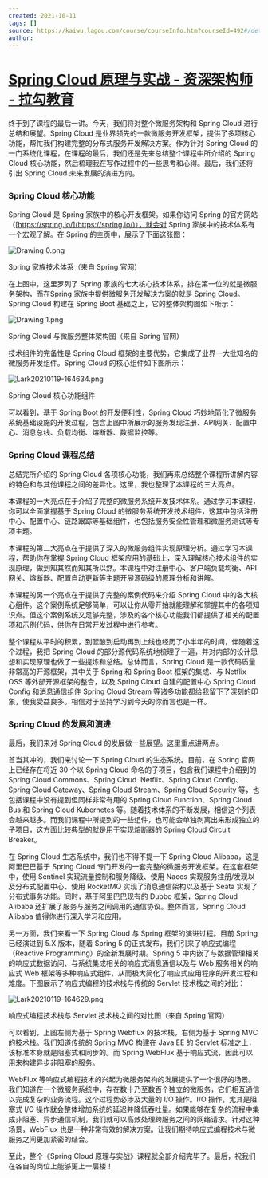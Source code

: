 ```yaml
---
created: 2021-10-11
tags: []
source: https://kaiwu.lagou.com/course/courseInfo.htm?courseId=492#/detail/pc?id=4745
author: 
---
```


# [Spring Cloud 原理与实战 - 资深架构师 - 拉勾教育](https://kaiwu.lagou.com/course/courseInfo.htm?courseId=492#/detail/pc?id=4745)


终于到了课程的最后一讲。今天，我们将对整个微服务架构和 Spring Cloud 进行总结和展望。Spring Cloud 是业界领先的一款微服务开发框架，提供了多项核心功能，帮忙我们构建完整的分布式服务开发解决方案。作为针对 Spring Cloud 的一门系统化课程，在课程的最后，我们还是先来总结整个课程中所介绍的 Spring Cloud 核心功能，然后梳理我在写作过程中的一些思考和心得。最后，我们还将引出 Spring Cloud 未来发展的演进方向。

### Spring Cloud 核心功能

Spring Cloud 是 Spring 家族中的核心开发框架。如果你访问 Spring 的官方网站（[https://spring.io/](https://spring.io/)），就会对 Spring 家族中的技术体系有一个宏观了解。在 Spring 的主页中，展示了下面这张图：

![Drawing 0.png](https://s0.lgstatic.com/i/image/M00/8F/0F/CgqCHmAGnIaAVoQUAACRuk5Qiko727.png)

Spring 家族技术体系（来自 Spring 官网）

在上图中，这里罗列了 Spring 家族的七大核心技术体系，排在第一位的就是微服务架构，而在Spring 家族中提供微服务开发解决方案的就是 Spring Cloud。Spring Cloud 构建在 Spring Boot 基础之上，它的整体架构图如下所示：

![Drawing 1.png](https://s0.lgstatic.com/i/image/M00/8F/0F/CgqCHmAGnI6AYQo4AAA1B5IapO8788.png)

Spring Cloud 与微服务整体架构图（来自 Spring 官网）

技术组件的完备性是 Spring Cloud 框架的主要优势，它集成了业界一大批知名的微服务开发组件。Spring Cloud 的核心组件如下图所示：

![Lark20210119-164634.png](https://s0.lgstatic.com/i/image/M00/8F/04/Ciqc1GAGnJWATwDmAAL0w96R-zg577.png)

Spring Cloud 核心功能组件

可以看到，基于 Spring Boot 的开发便利性，Spring Cloud 巧妙地简化了微服务系统基础设施的开发过程，包含上图中所展示的服务发现注册、API网关、配置中心、消息总线、负载均衡、熔断器、数据监控等。

### Spring Cloud 课程总结

总结完所介绍的 Spring Cloud 各项核心功能，我们再来总结整个课程所讲解内容的特色和与其他课程之间的差异化。这里，我也整理了本课程的三大亮点。

本课程的一大亮点在于介绍了完整的微服务系统开发技术体系。通过学习本课程，你可以全面掌握基于 Spring Cloud 的微服务系统开发技术组件，这其中包括注册中心、配置中心、链路跟踪等基础组件，也包括服务安全性管理和微服务测试等专项主题。

本课程的第二大亮点在于提供了深入的微服务组件实现原理分析。通过学习本课程，帮助你在掌握 Spring Cloud 框架应用的基础上，深入理解核心技术组件的实现原理，做到知其然而知其所以然。本课程中对注册中心、客户端负载均衡、API网关、熔断器、配置自动更新等主题开展源码级的原理分析和讲解。

本课程的另一个亮点在于提供了完整的案例代码来介绍 Spring Cloud 中的各大核心组件。这个案例系统足够简单，可以让你从零开始就能理解和掌握其中的各项知识点。但这个案例系统又足够完整，涉及的各个核心功能我们都提供了相关的配置项和示例代码，供你在日常开发过程中进行参考。

整个课程从平时的积累，到酝酿到启动再到上线也经历了小半年的时间，伴随着这个过程，我把 Spring Cloud 的部分源代码系统地梳理了一遍，并对内部的设计思想和实现原理也做了一些提炼和总结。总体而言，Spring Cloud 是一款代码质量非常高的开源框架，其中关于 Spring 和 Spring Boot 框架的集成、与 Netflix OSS 等外部开源框架的整合，以及 Spring Cloud 自建的配置中心 Spring Cloud Config 和消息通信组件 Spring Cloud Stream 等诸多功能都给我留下了深刻的印象，使我受益良多。相信对于坚持学习到今天的你而言也是一样。

### Spring Cloud 的发展和演进

最后，我们来对 Spring Cloud 的发展做一些展望。这里重点讲两点。

首当其冲的，我们来讨论一下 Spring Cloud 的生态系统。目前，在 Spring 官网上已经存在将近 30 个以 Spring Cloud 命名的子项目，包含我们课程中介绍到的 Spring Cloud Commons、Spring Cloud  Netflix、Spring Cloud Config、Spring Cloud Gateway、Spring Cloud Stream、Spring Cloud Security 等，也包括课程中没有提到但同样非常有用的 Spring Cloud Function、Spring Cloud Bus 和 Spring Cloud Kubernetes 等。随着技术体系的不断发展，相信这个列表会越来越多。而我们课程中所提到的一些组件，也可能会单独剥离出来形成独立的子项目，这方面比较典型的就是用于实现熔断器的 Spring Cloud Circuit Breaker。

在 Spring Cloud 生态系统中，我们也不得不提一下 Spring Cloud Alibaba，这是阿里巴巴基于 Spring Cloud 专门开发的一套完整的微服务开发框架。在这套框架中，使用 Sentinel 实现流量控制和服务降级、使用 Nacos 实现服务注册/发现以及分布式配置中心、使用 RocketMQ 实现了消息通信架构以及基于 Seata 实现了分布式事务功能。同时，基于阿里巴巴现有的 Dubbo 框架，Spring Cloud Alibaba 还扩展了服务与服务之间调用的通信协议。整体而言，Spring Cloud Alibaba 值得你进行深入学习和应用。

另一方面，我们来看一下 Spring Cloud 与 Spring 框架的演进过程。目前 Spring 已经演进到 5.X 版本，随着 Spring 5 的正式发布，我们引来了响应式编程（Reactive Programming）的全新发展时期。Spring 5 中内嵌了与数据管理相关的响应式数据访问、与系统集成相关的响应式消息通信以及与 Web 服务相关的响应式 Web 框架等多种响应式组件，从而极大简化了响应式应用程序的开发过程和难度。下图展示了响应式编程的技术栈与传统的 Servlet 技术栈之间的对比：

![Lark20210119-164629.png](https://s0.lgstatic.com/i/image2/M01/06/F0/CgpVE2AGnKaAKU7_AAHMAtG9fS4245.png)

响应式编程技术栈与 Servlet 技术栈之间的对比图（来自 Spring 官网）

可以看到，上图左侧为基于 Spring Webflux 的技术栈，右侧为基于 Spring MVC 的技术栈。我们知道传统的 Spring MVC 构建在 Java EE 的 Servlet 标准之上，该标准本身就是阻塞式和同步的。而 Spring WebFlux 基于响应式流，因此可以用来构建异步非阻塞的服务。

WebFlux 等响应式编程技术的兴起为微服务架构的发展提供了一个很好的场景。我们知道在一个微服务系统中，存在数十乃至数百个独立的微服务，它们相互通信以完成复杂的业务流程。这个过程势必涉及大量的 I/O 操作。I/O 操作，尤其是阻塞式 I/O 操作就会整体增加系统的延迟并降低吞吐量。如果能够在复杂的流程中集成非阻塞、异步通信机制，我们就可以高效处理跨服务之间的网络请求。针对这种场景，WebFlux 也是一种非常有效的解决方案。让我们期待响应式编程技术与微服务之间更加紧密的结合。

至此，整个《Spring Cloud 原理与实战》课程就全部介绍完毕了。最后，祝我们在各自的岗位上能够更上一层楼！
